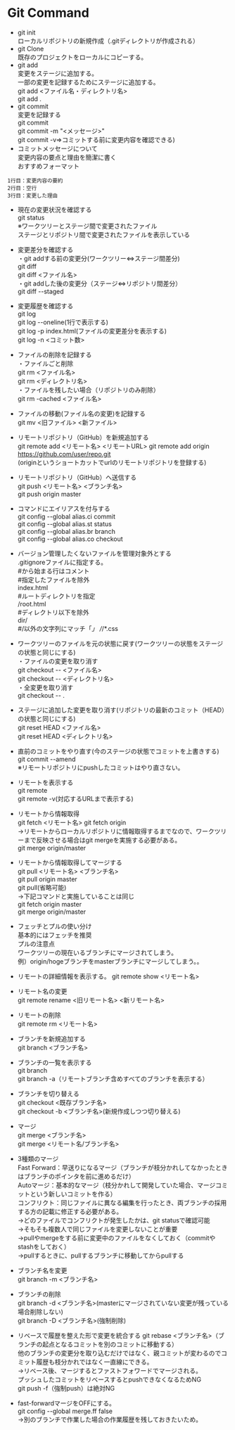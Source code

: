 # Git Command
* git init  
ローカルリポジトリの新規作成（.gitディレクトリが作成される）  
* git Clone  
既存のプロジェクトをローカルにコピーする。
* git add  
変更をステージに追加する。  
一部の変更を記録するためにステージに追加する。  
git add <ファイル名・ディレクトリ名>  
git add .
* git commit  
変更を記録する  
git commit  
git commit -m "<メッセージ>"  
git commit -v⇒コミットする前に変更内容を確認できる) 
* コミットメッセージについて  
変更内容の要点と理由を簡潔に書く  
おすすめフォーマット  
~~~
1行目：変更内容の要約
2行目：空行
3行目：変更した理由
~~~
* 現在の変更状況を確認する  
git status  
※ワークツリーとステージ間で変更されたファイル  
ステージとリポジトリ間で変更されたファイルを表示している  
* 変更差分を確認する  
・git addする前の変更分(ワークツリー⇔ステージ間差分)   
git diff  
git diff <ファイル名>  
・git addした後の変更分（ステージ⇔リポジトリ間差分）  
git diff --staged
* 変更履歴を確認する  
git log  
git log --oneline(1行で表示する)  
git log -p index.html(ファイルの変更差分を表示する)  
git log -n <コミット数>  
* ファイルの削除を記録する  
・ファイルごと削除    
git rm <ファイル名>  
git rm <ディレクトリ名>  
・ファイルを残したい場合（リポジトリのみ削除）  
git rm -cached <ファイル名>
* ファイルの移動(ファイル名の変更)を記録する  
git mv <旧ファイル> <新ファイル>
* リモートリポジトリ（GitHub）を新規追加する  
git remote add <リモート名> <リモートURL>
git remote add origin https://github.com/user/repo.git  
(originというショートカットでurlのリモートリポジトリを登録する)
* リモートリポジトリ（GitHub）へ送信する  
git push <リモート名> <ブランチ名>  
git push origin master
* コマンドにエイリアスを付与する  
git config --global alias.ci commit  
git config --global alias.st status  
git config --global alias.br branch  
git config --global alias.co checkout  
* バージョン管理したくないファイルを管理対象外とする  
.gitignoreファイルに指定する。  
#から始まる行はコメント  
#指定したファイルを除外  
index.html  
#ルートディレクトリを指定  
/root.html  
#ディレクトリ以下を除外  
dir/  
#/以外の文字列にマッチ「*」
/*/*.css
* ワークツリーのファイルを元の状態に戻す(ワークツリーの状態をステージの状態と同じにする)  
・ファイルの変更を取り消す  
git checkout -- <ファイル名>  
git checkout -- <ディレクトリ名>  
・全変更を取り消す  
git checkout -- . 
* ステージに追加した変更を取り消す(リポジトリの最新のコミット（HEAD）の状態と同じにする)  
git reset HEAD <ファイル名>  
git reset HEAD <ディレクトリ名>  
* 直前のコミットをやり直す(今のステージの状態でコミットを上書きする)  
git commit --amend  
※リモートリポジトリにpushしたコミットはやり直さない。
* リモートを表示する  
git remote  
git remote -v(対応するURLまで表示する)
* リモートから情報取得  
git fetch <リモート名>
git fetch origin  
→リモートからローカルリポジトリに情報取得するまでなので、ワークツリーまで反映させる場合はgit mergeを実施する必要がある。  
git merge origin/master
* リモートから情報取得してマージする  
git pull <リモート名> <ブランチ名>  
git pull origin master  
git pull(省略可能)  
→下記コマンドと実施していることは同じ  
git fetch origin master  
git merge origin/master

* フェッチとプルの使い分け  
基本的にはフェッチを推奨  
プルの注意点  
ワークツリーの現在いるブランチにマージされてしまう。  
例）origin/hogeブランチをmasterブランチにマージしてしまう。。

* リモートの詳細情報を表示する。
git remote show <リモート名>
* リモート名の変更  
git remote rename <旧リモート名> <新リモート名>
* リモートの削除  
git remote rm <リモート名>
* ブランチを新規追加する  
git branch <ブランチ名>  
* ブランチの一覧を表示する  
git branch  
git branch -a（リモートブランチ含めすべてのブランチを表示する）
* ブランチを切り替える  
git checkout <既存ブランチ名>  
git checkout -b <ブランチ名>(新規作成しつつ切り替える)
* マージ  
git merge <ブランチ名>  
git merge <リモート名/ブランチ名>
* 3種類のマージ  
Fast Forward：早送りになるマージ（ブランチが枝分かれしてなかったときはブランチのポインタを前に進めるだけ）  
Autoマージ：基本的なマージ（枝分かれして開発していた場合、マージコミットという新しいコミットを作る）  
コンフリクト：同じファイルに異なる編集を行ったとき、両ブランチの採用する方の記載に修正する必要がある。  
→どのファイルでコンフリクトが発生したかは、git statusで確認可能  
→そもそも複数人で同じファイルを変更しないことが重要  
→pullやmergeをする前に変更中のファイルをなくしておく（commitやstashをしておく）  
→pullするときに、pullするブランチに移動してからpullする
* ブランチ名を変更  
git branch -m <ブランチ名>
* ブランチの削除  
git branch -d <ブランチ名>(masterにマージされていない変更が残っている場合削除しない)  
git branch -D <ブランチ名>(強制削除)

* リベースで履歴を整えた形で変更を統合する
git rebase <ブランチ名>（ブランチの起点となるコミットを別のコミットに移動する）  
他のブランチの変更分を取り込むだけではなく、親コミットが変わるのでコミット履歴も枝分かれではなく一直線にできる。  
→リベース後、マージするとファストフォワードでマージされる。    
プッシュしたコミットをリベースするとpushできなくなるためNG  
git push -f（強制push）は絶対NG

* fast-forwardマージをOFFにする。  
git config --global merge.ff false  
→別のブランチで作業した場合の作業履歴を残しておきたいため。
